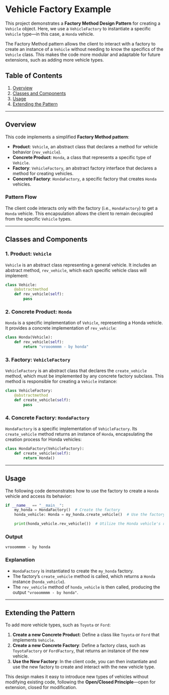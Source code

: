 # Vehicle Factory Example

This project demonstrates a **Factory Method Design Pattern** for creating a `Vehicle` object. Here, we use a `VehicleFactory` to instantiate a specific `Vehicle` type—in this case, a `Honda` vehicle.

The Factory Method pattern allows the client to interact with a factory to create an instance of a `Vehicle` without needing to know the specifics of the `Vehicle` class. This makes the code more modular and adaptable for future extensions, such as adding more vehicle types.

## Table of Contents

1. [Overview](#overview)
2. [Classes and Components](#classes-and-components)
3. [Usage](#usage)
4. [Extending the Pattern](#extending-the-pattern)

---

## Overview

This code implements a simplified **Factory Method pattern**:
- **Product**: `Vehicle`, an abstract class that declares a method for vehicle behavior (`rev_vehicle`).
- **Concrete Product**: `Honda`, a class that represents a specific type of `Vehicle`.
- **Factory**: `VehicleFactory`, an abstract factory interface that declares a method for creating vehicles.
- **Concrete Factory**: `HondaFactory`, a specific factory that creates `Honda` vehicles.

### Pattern Flow
The client code interacts only with the factory (i.e., `HondaFactory`) to get a `Honda` vehicle. This encapsulation allows the client to remain decoupled from the specific `Vehicle` types.

---

## Classes and Components

### 1. Product: `Vehicle`

`Vehicle` is an abstract class representing a general vehicle. It includes an abstract method, `rev_vehicle`, which each specific vehicle class will implement:
```python
class Vehicle:
    @abstractmethod
    def rev_vehicle(self):
        pass
```

### 2. Concrete Product: `Honda`

`Honda` is a specific implementation of `Vehicle`, representing a Honda vehicle. It provides a concrete implementation of `rev_vehicle`:
```python
class Honda(Vehicle):
    def rev_vehicle(self):
        return "vrooommmm - by honda"
```

### 3. Factory: `VehicleFactory`

`VehicleFactory` is an abstract class that declares the `create_vehicle` method, which must be implemented by any concrete factory subclass. This method is responsible for creating a `Vehicle` instance:
```python
class VehicleFactory:
    @abstractmethod
    def create_vehicle(self):
        pass
```

### 4. Concrete Factory: `HondaFactory`

`HondaFactory` is a specific implementation of `VehicleFactory`. Its `create_vehicle` method returns an instance of `Honda`, encapsulating the creation process for Honda vehicles:
```python
class HondaFactory(VehicleFactory):
    def create_vehicle(self):
        return Honda()
```

---

## Usage

The following code demonstrates how to use the factory to create a `Honda` vehicle and access its behavior:

```python
if __name__ == "__main__":
    my_honda = HondaFactory()  # Create the factory
    honda_vehicle: Honda = my_honda.create_vehicle()  # Use the factory to create a Honda vehicle

    print(honda_vehicle.rev_vehicle())  # Utilize the Honda vehicle's rev method
```

### Output
```plaintext
vrooommmm - by honda
```

### Explanation

- `HondaFactory` is instantiated to create the `my_honda` factory.
- The factory’s `create_vehicle` method is called, which returns a `Honda` instance (`honda_vehicle`).
- The `rev_vehicle` method of `honda_vehicle` is then called, producing the output `"vrooommmm - by honda"`.

---

## Extending the Pattern

To add more vehicle types, such as `Toyota` or `Ford`:

1. **Create a new Concrete Product**: Define a class like `Toyota` or `Ford` that implements `Vehicle`.
2. **Create a new Concrete Factory**: Define a factory class, such as `ToyotaFactory` or `FordFactory`, that returns an instance of the new vehicle.
3. **Use the New Factory**: In the client code, you can then instantiate and use the new factory to create and interact with the new vehicle type.

This design makes it easy to introduce new types of vehicles without modifying existing code, following the **Open/Closed Principle**—open for extension, closed for modification.
